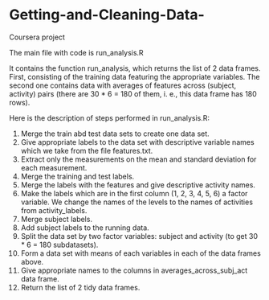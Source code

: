 # Getting-and-Cleaning-Data-
Coursera project

The main file with code is run_analysis.R

It contains the function run_analysis, which returns the list of 2 data frames. First, consisting of the training data featuring the appropriate variables. The second one contains data with averages of features across (subject, activity) pairs (there are 30 * 6 = 180 of them, i. e., this data frame has 180 rows).

Here is the description of steps performed in run_analysis.R:

1. Merge the train abd test data sets to create one data set.
2. Give appropriate labels to the data set with descriptive variable names which we take from the file features.txt.
3. Extract only the measurements on the mean and standard deviation for each measurement.
4. Merge the training and test labels.
5. Merge the labels with the features and give descriptive activity names.
6. Make the labels which are in the first column (1, 2, 3, 4, 5, 6) a factor variable. We change the names of the levels to the names of activities from activity_labels.
7. Merge subject labels.
8. Add subject labels to the running data.
9. Split the data set by two factor variables: subject and activity (to get 30 * 6 = 180 subdatasets). 
10. Form a data set with means of each variables in each of the data frames above.
11. Give appropriate names to the columns in averages_across_subj_act data frame.
12. Return the list of 2 tidy data frames.
